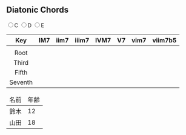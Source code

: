 ## Diatonic Chords

<div>
  <label><input type="radio" name="key" value="c">C</label>
  <label><input type="radio" name="key" value="d">D</label>
  <label><input type="radio" name="key" value="e">E</label>
</div>

|   Key   | IM7 | iim7 | iiim7 | IVM7 | V7 | vim7 | viim7b5 |
|:-------:|:---:|:----:|:-----:|:----:|:--:|:----:|:-------:|
|         |     |      |       |      |    |      |         |
|   Root  |     |      |       |      |    |      |         |
|  Third  |     |      |       |      |    |      |         |
|  Fifth  |     |      |       |      |    |      |         |
| Seventh |     |      |       |      |    |      |         |

<table id="targetTable">
  <thead>
    <tr>
      <td>名前</td>
      <td>年齢</td>
    </tr>
  </thead>
  <tbody>
    <tr>
      <td>鈴木</td>
      <td>12</td>
    </tr>
    <tr>
      <td>山田</td>
      <td>18</td>
    </tr>
  <tbody>
</table>

<script>
  let table = document.getElementById('targetTable');

  for (let row of table.rows) {
      for(let cell of row.cells){
         console.log(cell.innerText);
      }
  }
  
  table.2.2 = 'moji'
</script>
